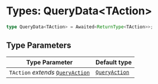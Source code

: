 # Types: QueryData\<TAction\>

```ts
type QueryData<TAction> = Awaited<ReturnType<TAction>>;
```

## Type Parameters

| Type Parameter | Default type |
| ------ | ------ |
| `TAction` *extends* [`QueryAction`](QueryAction.md) | [`QueryAction`](QueryAction.md) |
